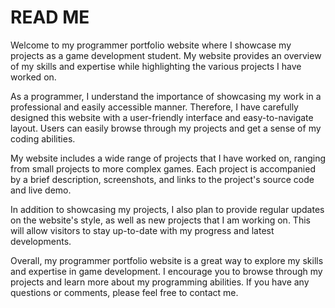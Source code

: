 # READ ME

Welcome to my programmer portfolio website where I showcase my projects as a game development student. My website provides an overview of my skills and expertise while highlighting the various projects I have worked on.

As a programmer, I understand the importance of showcasing my work in a professional and easily accessible manner. Therefore, I have carefully designed this website with a user-friendly interface and easy-to-navigate layout. Users can easily browse through my projects and get a sense of my coding abilities.

My website includes a wide range of projects that I have worked on, ranging from small projects to more complex games. Each project is accompanied by a brief description, screenshots, and links to the project's source code and live demo.

In addition to showcasing my projects, I also plan to provide regular updates on the website's style, as well as new projects that I am working on. This will allow visitors to stay up-to-date with my progress and latest developments.

Overall, my programmer portfolio website is a great way to explore my skills and expertise in game development. I encourage you to browse through my projects and learn more about my programming abilities. If you have any questions or comments, please feel free to contact me.
